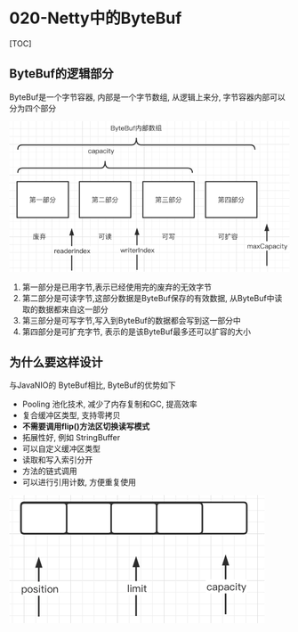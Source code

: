 # 020-Netty中的ByteBuf

[TOC]

## ByteBuf的逻辑部分

ByteBuf是一个字节容器, 内部是一个字节数组, 从逻辑上来分, 字节容器内部可以分为四个部分

![image-20210703105813341](../../../../../assets/image-20210703105813341.png)

1. 第一部分是已用字节,表示已经使用完的废弃的无效字节
2. 第二部分是可读字节,这部分数据是ByteBuf保存的有效数据, 从ByteBuf中读取的数据都来自这一部分
3. 第三部分是可写字节,写入到ByteBuf的数据都会写到这一部分中
4. 第四部分是可扩充字节, 表示的是该ByteBuf最多还可以扩容的大小

## 为什么要这样设计

与JavaNIO的 ByteBuf相比, ByteBuf的优势如下

- Pooling 池化技术, 减少了内存复制和GC, 提高效率
- 复合缓冲区类型, 支持零拷贝
- **不需要调用flip()方法区切换读写模式**
- 拓展性好, 例如 StringBuffer
- 可以自定义缓冲区类型
- 读取和写入索引分开
- 方法的链式调用
- 可以进行引用计数, 方便重复使用

![image-20210703105740858](../../../../../assets/image-20210703105740858.png)

